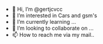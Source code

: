 - 👋 Hi, I’m @gertjcvcc
- 👀 I’m interested in Cars and gsm's 
- 🌱 I’m currently learning ...
- 💞️ I’m looking to collaborate on ...
- 📫 How to reach me via my mail..

<!---
gertjcvcc/gertjcvcc is a ✨ special ✨ repository because its `README.md` (this file) appears on your GitHub profile.
You can click the Preview link to take a look at your changes.
--->
